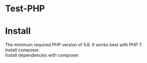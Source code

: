 # Test-PHP
# Install
The minimum required PHP version of 5.6. It works best with PHP 7.</br>
Install composer.</br>
Install dependencies with composer.</br>
